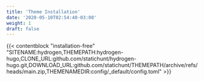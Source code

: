 ```yaml
---
title: 'Theme Installation'
date: '2020-05-10T02:54:40-03:00'
weight: 1
draft: false
---
```


{{< contentblock "installation-free" "SITENAME:hydrogen,THEMEPATH:hydrogen-hugo,CLONE_URL:github.com/statichunt/hydrogen-hugo.git,DOWNLOAD_URL:github.com/statichunt/THEMEPATH/archive/refs/heads/main.zip,THEMENAMEDIR:config/_default/config.toml" >}}
